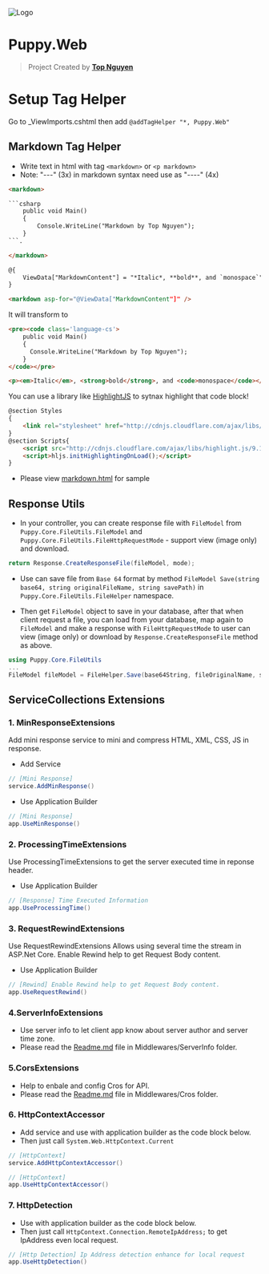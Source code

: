 ﻿![Logo](favicon.ico)
# Puppy.Web
> Project Created by [**Top Nguyen**](http://topnguyen.net)

# Setup Tag Helper

Go to _ViewImports.cshtml then add `@addTagHelper "*, Puppy.Web"`

## Markdown Tag Helper
- Write text in html with tag `<markdown>` or `<p markdown>`
- Note: "---" (3x) in markdown syntax need use as "----" (4x)

```html
<markdown>

```csharp
	public void Main()
	{
		Console.WriteLine("Markdown by Top Nguyen");
	}
```.

</markdown>

@{
    ViewData["MarkdownContent"] = "*Italic*, **bold**, and `monospace`";
}

<markdown asp-for="@ViewData["MarkdownContent"]" />
```

It will transform to
```html
<pre><code class='language-cs'>
	public void Main()
	{
	  Console.WriteLine("Markdown by Top Nguyen");
	}
</code></pre>

<p><em>Italic</em>, <strong>bold</strong>, and <code>monospace</code></p>
```

You can use a library like [HighlightJS](http://highlightjs.org) to sytnax highlight that code block!

```html
@section Styles
{
    <link rel="stylesheet" href="http://cdnjs.cloudflare.com/ajax/libs/highlight.js/9.12.0/styles/default.min.css">
}
@section Scripts{
    <script src="http://cdnjs.cloudflare.com/ajax/libs/highlight.js/9.12.0/highlight.min.js"></script>
    <script>hljs.initHighlightingOnLoad();</script>
}
```

- Please view [markdown.html](Markdown/markdown.html) for sample

## Response Utils
- In your controller, you can create response file with `FileModel` from `Puppy.Core.FileUtils.FileModel` and `Puppy.Core.FileUtils.FileHttpRequestMode` - support view (image only) and download.
```csharp
return Response.CreateResponseFile(fileModel, mode);
```

- Use can save file from `Base 64` format by method `FileModel Save(string base64, string originalFileName, string savePath)` in `Puppy.Core.FileUtils.FileHelper` namespace.

- Then get `FileModel` object to save in your database, after that when client request a file, you can load from your database, map again to `FileModel` and make a response with `FileHttpRequestMode` to user can view (image only) or download by `Response.CreateResponseFile` method as above.

```csharp
using Puppy.Core.FileUtils
...
FileModel fileModel = FileHelper.Save(base64String, fileOriginalName, savePath);
```

## ServiceCollections Extensions

### 1. MinResponseExtensions
Add mini response service to mini and compress HTML, XML, CSS, JS in response.
- Add Service
```csharp
// [Mini Response]
service.AddMinResponse()
```

- Use Application Builder
```csharp
// [Mini Response]
app.UseMinResponse()
```

### 2. ProcessingTimeExtensions
Use ProcessingTimeExtensions to get the server executed time in reponse header.
- Use Application Builder
```csharp
// [Response] Time Executed Information
app.UseProcessingTime()
```

### 3. RequestRewindExtensions
Use RequestRewindExtensions Allows using several time the stream in ASP.Net Core. Enable Rewind help to get Request Body content.

- Use Application Builder
```csharp
// [Rewind] Enable Rewind help to get Request Body content.
app.UseRequestRewind()
```

### 4.ServerInfoExtensions
- Use server info to let client app know about server author and server time zone.
- Please read the [Readme.md](Middlewares/ServerInfo/Readme.md) file in Middlewares/ServerInfo folder.

### 5.CorsExtensions
- Help to enbale and config Cros for API.
- Please read the [Readme.md](Middlewares/Cros/Readme.md) file in Middlewares/Cros folder.

### 6. HttpContextAccessor
- Add service and use with application builder as the code block below.
- Then just call `System.Web.HttpContext.Current`
```csharp
// [HttpContext]
service.AddHttpContextAccessor()

// [HttpContext]
app.UseHttpContextAccessor()
```

### 7. HttpDetection
- Use with application builder as the code block below.
- Then just call `HttpContext.Connection.RemoteIpAddress;` to get IpAddress even local request.
```csharp
// [Http Detection] Ip Address detection enhance for local request
app.UseHttpDetection()
```
